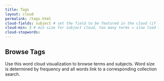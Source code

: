 ```yaml
---
title: Tags
layout: cloud
permalink: /tags.html
cloud-fields: subject # set the field to be featured in the cloud (if left blank, none will be generated)
cloud-min: 3 # min size for subject cloud, too many terms = slow load time!
cloud-stopwords:
---
```


## Browse Tags

Use this word cloud visualization to browse terms and subjects.
Word size is determined by frequency and all words link to a corresponding collection search.
